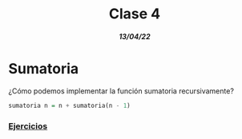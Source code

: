 <div align='center'>
  <h1>Clase 4</h1>
  <h5>13/04/22</h5>
</div>

# Sumatoria

¿Cómo podemos implementar la función sumatoria  recursivamente?

```haskell
sumatoria n = n + sumatoria(n - 1)
```

### [Ejercicios](/ejercicios.md)
